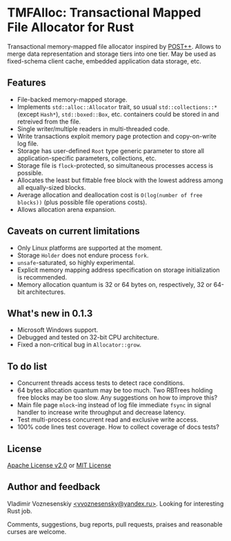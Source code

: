 # TMFAlloc: Transactional Mapped File Allocator for Rust

Transactional memory-mapped file allocator inspired by
[POST++](https://github.com/knizhnik/POST--). Allows to merge data
representation and storage tiers into one tier. May be used as fixed-schema
client cache, embedded application data storage, etc.

## Features
 * File-backed memory-mapped storage.
 * Implements `std::alloc::Allocator` trait, so usual `std::collections::*`
   (except `Hash*`), `std::boxed::Box`, etc. containers could be stored in and
   retreived from the file.
 * Single writer/multiple readers in multi-threaded code.
 * Write transactions exploit memory page protection and copy-on-write log
   file.
 * Storage has user-defined `Root` type generic parameter to
   store all application-specific parameters, collections, etc.
 * Storage file is `flock`-protected, so simultaneous processes access is
   possible.
 * Allocates the least but fittable free block with the lowest address among
   all equally-sized blocks.
 * Average allocation and deallocation cost is `O(log(number of free blocks))`
   (plus possible file operations costs).
 * Allows allocation arena expansion.

## Caveats on current limitations
 * Only Linux platforms are supported at the moment.
 * Storage `Holder` does not endure process `fork`.
 * `unsafe`-saturated, so highly experimental.
 * Explicit memory mapping address specification on storage initialization is
   recommended.
 * Memory allocation quantum is 32 or 64 bytes on, respectively, 32 or 64-bit
   architectures.

## What's new in 0.1.3
- Microsoft Windows support.
- Debugged and tested on 32-bit CPU architecture.
- Fixed a non-critical bug in `Allocator::grow`.

## To do list
- Concurrent threads access tests to detect race conditions.
- 64 bytes allocation quantum may be too much. Two RBTrees holding free blocks
    may be too slow. Any suggestions on how to improve this?
- Main file page `mlock`-ing instead of log file immediate `fsync` in signal
    handler to increase write throughput and decrease latency.
- Test multi-process concurrent read and exclusive write access.
- 100% code lines test coverage. How to collect coverage of docs tests?

## License
[Apache License v2.0](tmfalloc/blob?file=LICENSE-APACHE) or
[MIT License](tmfalloc/blob?file=LICENSE-MIT)

## Author and feedback

Vladimir Voznesenskiy [\<vvoznesensky@yandex.ru\>](
    mailto:vvoznesensky@yandex.ru). Looking for interesting Rust job.

Comments, suggestions, bug reports, pull requests, praises and reasonable curses
are welcome.

